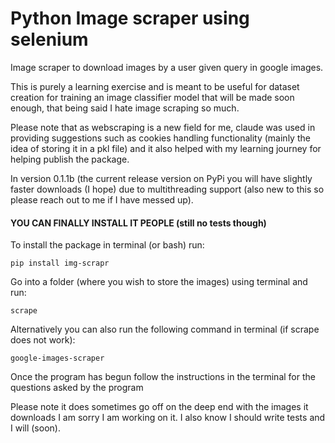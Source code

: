 # Python Image scraper using selenium
Image scraper to download images by a user given query in google images.

This is purely a learning exercise and is meant to be useful for dataset creation for training an image classifier model that will be made soon enough, that being said I hate image scraping so much.

Please note that as webscraping is a new field for me, claude was used in providing suggestions such as cookies handling functionality (mainly the idea of storing it in a pkl file) and it also helped with my learning journey for helping publish the package.

In version 0.1.1b (the current release version on PyPi you will have slightly faster downloads (I hope) due to multithreading support (also new to this so please reach out to me if I have messed up). 

#### YOU CAN FINALLY INSTALL IT PEOPLE (still no tests though)

To install the package in terminal (or bash) run:

``` pip install img-scrapr ```

Go into a folder (where you wish to store the images) using terminal and run:

``` scrape ```

Alternatively you can also run the following command in terminal (if scrape does not work):

``` google-images-scraper ```

Once the program has begun follow the instructions in the terminal for the questions asked by the program 

Please note it does sometimes go off on the deep end with the images it downloads I am sorry I am working on it. I also know I should write tests and I will (soon).


